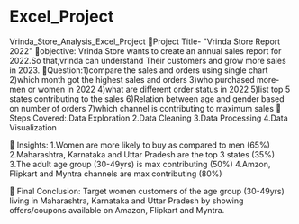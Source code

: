 # Excel_Project
Vrinda_Store_Analysis_Excel_Project
📌Project Title- "Vrinda Store Report 2022"
📌objective: Vrinda Store wants to create an annual sales report for 2022.So that,vrinda can understand
Their customers  and grow more sales in 2023.
📌Question:1)compare the sales and orders using single chart
2)which month got the highest sales and orders
3)who purchased more-men or women in 2022
4)what are different order status in 2022
5)list top 5 states contributing to the sales
6)Relation between age and gender based on number of orders
7)which channel is contributing to maximum sales
📌Steps Covered:.Data Exploration  2.Data Cleaning 3.Data Processing 4.Data Visualization

📌 Insights: 1.Women are more likely to buy as compared to men (65%) 2.Maharashtra, Karnataka and Uttar Pradesh are the top 3 states (35%) 3.The adult age group (30-49yrs) is max contributing (50%) 4.Amzon, Flipkart and Myntra channels are max contributing (80%)

📌 Final Conclusion: Target women customers of the age group (30-49yrs) living in Maharashtra, Karnataka and Uttar Pradesh by showing offers/coupons available on Amazon, Flipkart and Myntra.
